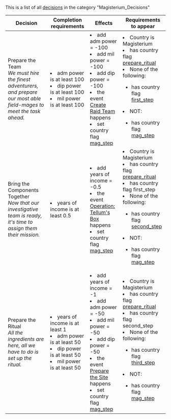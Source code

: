 This is a list of all [decisions](decisions.md) in the category "Magisterium_Decisions"

| Decision | Completion requirements | Effects | Requirements to appear |
| ----- | ------ | ----- | ------ |
| <a name="A85_first_step">Prepare the Team</a><br />*We must hire the finest adventurers, and prepare our most able field-mages to meet the task ahead.* | <li>adm power is at least 100</li><li>dip power is at least 100</li><li>mil power is at least 100</li> | <li>add adm power = -100</li><li>add mil power = -100</li><li>add dip power = -100</li><li>the event [Create Raid Team](../events/create_raid_team.md) happens</li><li>set country flag [mag_step](../flags/mag_step.md)</li> | <li>Country is Magisterium</li><li>has country flag [prepare_ritual](../flags/prepare_ritual.md)</li><li>None of the following:</li><ul><li>has country flag [first_step](../flags/first_step.md)</li></ul><li>NOT:</li><ul><li>has country flag [mag_step](../flags/mag_step.md)</li></ul> |
| <a name="A85_second_step">Bring the Components Together</a><br />*Now that our investigative team is ready, it's time to assign them their mission.* | <li>years of income is at least 0.5</li> | <li>add years of income = -0.5</li><li>the event [Operation: Tellum's Box](../events/operation_tellum_s_box.md) happens</li><li>set country flag [mag_step](../flags/mag_step.md)</li> | <li>Country is Magisterium</li><li>has country flag [prepare_ritual](../flags/prepare_ritual.md)</li><li>has country flag  first_step</li><li>None of the following:</li><ul><li>has country flag [second_step](../flags/second_step.md)</li></ul><li>NOT:</li><ul><li>has country flag [mag_step](../flags/mag_step.md)</li></ul> |
| <a name="A85_third_step">Prepare the Ritual</a><br />*All the ingredients are here, all we have to do is set up the ritual.* | <li>years of income is at least 1</li><li>adm power is at least 50</li><li>dip power is at least 50</li><li>mil power is at least 50</li> | <li>add years of income = -1</li><li>add adm power = -50</li><li>add mil power = -50</li><li>add dip power = -50</li><li>the event [Prepare the Site](../events/prepare_the_site.md) happens</li><li>set country flag [mag_step](../flags/mag_step.md)</li> | <li>Country is Magisterium</li><li>has country flag [prepare_ritual](../flags/prepare_ritual.md)</li><li>has country flag  second_step</li><li>None of the following:</li><ul><li>has country flag [third_step](../flags/third_step.md)</li></ul><li>NOT:</li><ul><li>has country flag [mag_step](../flags/mag_step.md)</li></ul> |
